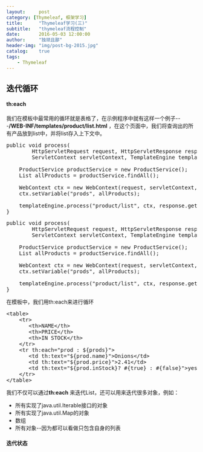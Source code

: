 ```yaml
---
layout:     post
category: [Thymeleaf, 框架学习]
title:      "Thymeleaf学习(三)"
subtitle:   "thymeleaf流程控制"
date:       2016-05-03 12:00:00
author:     "独顽且鄙"
header-img: "img/post-bg-2015.jpg"
catalog:    true
tags:
    - Thymeleaf
---
```


## 迭代循环

#### th:each

我们在模板中最常用的循环就是表格了，在示例程序中就有这样一个例子---**/WEB-INF/templates/product/list.html** ，在这个页面中，我们将查询出的所有产品放到list中，并将list存入上下文中。
<pre class="prettyprint linenums html">
public void process(
        HttpServletRequest request, HttpServletResponse response,
        ServletContext servletContext, TemplateEngine templateEngine) {

    ProductService productService = new ProductService();
    List<Product> allProducts = productService.findAll(); 

    WebContext ctx = new WebContext(request, servletContext, request.getLocale());
    ctx.setVariable("prods", allProducts);

    templateEngine.process("product/list", ctx, response.getWriter());
}
</pre>
<pre class="prettyprint linenums">
public void process(
        HttpServletRequest request, HttpServletResponse response,
        ServletContext servletContext, TemplateEngine templateEngine) {

    ProductService productService = new ProductService();
    List<Product> allProducts = productService.findAll(); 

    WebContext ctx = new WebContext(request, servletContext, request.getLocale());
    ctx.setVariable("prods", allProducts);

    templateEngine.process("product/list", ctx, response.getWriter());
}
</pre>

在模板中，我们用th:each来进行循环
<pre class="prettyprint linenums">
&lt;table&gt;
    &lt;tr&gt;
       &lt;th&gt;NAME&lt;/th&gt;
       &lt;th&gt;PRICE&lt;/th&gt;
       &lt;th&gt;IN STOCK&lt;/th&gt;
    &lt;/tr&gt;
    &lt;tr th:each="prod : ${prods}"&gt;
       &lt;td th:text="${prod.name}"&gt;Onions&lt;/td&gt;
       &lt;td th:text="${prod.price}"&gt;2.41&lt;/td&gt;
       &lt;td th:text="${prod.inStock}? #{true} : #{false}"&gt;yes&lt;/td&gt;
    &lt;/tr&gt;
&lt;/table&gt;
</pre>

我们不仅可以通过**th:each** 来迭代List，还可以用来迭代很多对象，例如：
- 所有实现了java.util.Iterable接口的对象
- 所有实现了java.util.Map的对象
- 数组
- 所有对象--因为都可以看做只包含自身的列表

#### 迭代状态



